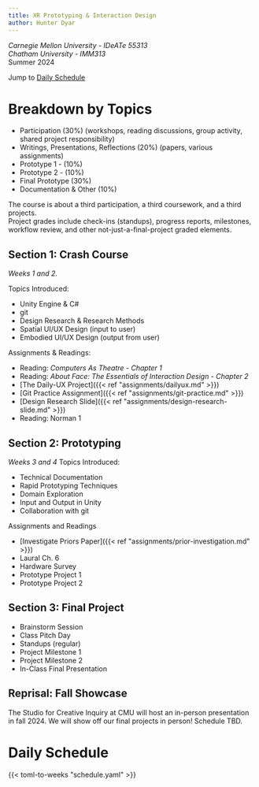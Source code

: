 ```yaml
---
title: XR Prototyping & Interaction Design
author: Hunter Dyar
---
```

*Carnegie Mellon University - IDeATe 55313*  
*Chatham University - IMM313*  
Summer 2024

Jump to [Daily Schedule](#daily-schedule)

# Breakdown by Topics
- Participation (30%) (workshops, reading discussions, group activity, shared project responsibility)
- Writings, Presentations, Reflections (20%) (papers, various assignments)
- Prototype 1 - (10%)
- Prototype 2 - (10%)
- Final Prototype (30%)
- Documentation & Other (10%)

The course is about a third participation, a third coursework, and a third projects.  
Project grades include check-ins (standups), progress reports, milestones, workflow review, and other not-just-a-final-project graded elements.

## Section 1: Crash Course

*Weeks 1 and 2.*

Topics Introduced:
- Unity Engine & C#
- git
- Design Research & Research Methods
- Spatial UI/UX Design (input to user)
- Embodied UI/UX Design (output from user)

Assignments & Readings:
- Reading: *Computers As Theatre - Chapter 1*
- Reading: *About Face: The Essentials of Interaction Design - Chapter 2* 
- [The Daily-UX Project]({{< ref "assignments/dailyux.md" >}})
- [Git Practice Assignment]({{< ref "assignments/git-practice.md" >}})
- [Design Research Slide]({{< ref "assignments/design-research-slide.md" >}})
- Reading: Norman 1

## Section 2: Prototyping
*Weeks 3 and 4*
Topics Introduced:
- Technical Documentation
- Rapid Prototyping Techniques
- Domain Exploration
- Input and Output in Unity
- Collaboration with git


Assignments and Readings
- [Investigate Priors Paper]({{< ref "assignments/prior-investigation.md" >}})
- Laural Ch. 6
- Hardware Survey
- Prototype Project 1
- Prototype Project 2

## Section 3: Final Project

- Brainstorm Session
- Class Pitch Day
- Standups (regular)
- Project Milestone 1
- Project Milestone 2
- In-Class Final Presentation

## Reprisal: Fall Showcase
The Studio for Creative Inquiry at CMU will host an in-person presentation in fall 2024. We will show off our final projects in person! Schedule TBD.

# Daily Schedule
{{< toml-to-weeks "schedule.yaml" >}}

